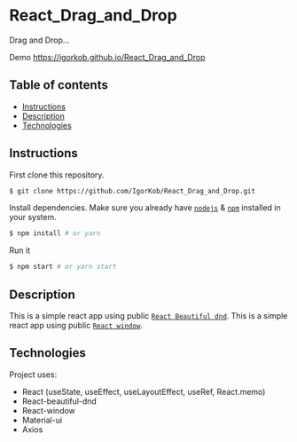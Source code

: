 # React_Drag_and_Drop

Drag and Drop...

Demo
https://igorkob.github.io/React_Drag_and_Drop

## Table of contents
* [Instructions](#Instructions)
* [Description](#Description)
* [Technologies](#Technologies)


## Instructions

First clone this repository.
```bash
$ git clone https://github.com/IgorKob/React_Drag_and_Drop.git
```

Install dependencies. Make sure you already have [`nodejs`](https://nodejs.org/en/) & [`npm`](https://www.npmjs.com/) installed in your system.
```bash
$ npm install # or yarn
```

Run it
```bash
$ npm start # or yarn start
```

## Description
This is a simple react app using public [`React Beautiful dnd`](https://github.com/atlassian/react-beautiful-dnd).
This is a simple react app using public [`React window`](https://www.npmjs.com/package/react-window).


## Technologies
Project uses:
* React (useState, useEffect, useLayoutEffect, useRef, React.memo)
* React-beautiful-dnd
* React-window
* Material-ui
* Axios
